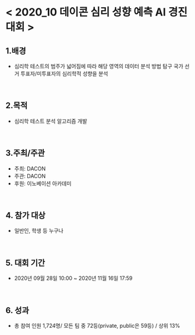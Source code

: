 
# < 2020_10 데이콘 심리 성향 예측 AI 경진대회 >


## 1.배경  
 - 심리학 테스트의 범주가 넓어짐에 따라 해당 영역의 데이터 분석 방법 탐구 국가 선거 투표자/미투표자의 심리학적 성향을 분석   
<br>

## 2.목적  
 - 심리학 테스트 분석 알고리즘 개발  

<br>

## 3.주최/주관  
 - 주최: DACON
 - 주관: DACON 
 - 후원: 이노베이션 아카데미  
<br>

## 4. 참가 대상  
 - 일반인, 학생 등 누구나  

<br>

## 5. 대회 기간
 - 2020년 09월 28일 10:00 ~ 2020년 11월 16일 17:59  
<br>

## 6. 성과
 - 총 참여 인원 1,724명/ 모든 팀 중 72등(private, public은 59등) / 상위 13%
<br>

